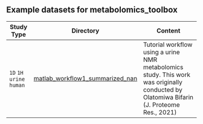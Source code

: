 ## Example datasets for metabolomics_toolbox

|Study Type|Directory|Content|
|-|-|-|
| `1D` `1H` `urine` `human`|[matlab_workflow1_summarized_nan](https://github.com/edisonomics/metabolomics_toolbox/tree/master/examples/1D_serum/matlab_workflow1_complete_nan)| Tutorial workflow using a urine NMR metabolomics study. This work was originally conducted by Olatomiwa Bifarin (J. Proteome Res., 2021)|
